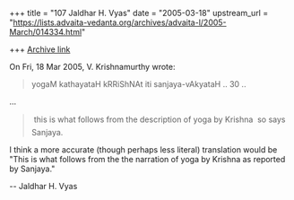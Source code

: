 +++
title = "107 Jaldhar H. Vyas"
date = "2005-03-18"
upstream_url = "https://lists.advaita-vedanta.org/archives/advaita-l/2005-March/014334.html"

+++
[Archive link](https://lists.advaita-vedanta.org/archives/advaita-l/2005-March/014334.html)

On Fri, 18 Mar 2005, V. Krishnamurthy wrote:

> yogaM kathayataH kRRiShNAt iti sanjaya-vAkyataH .. 30 ..
>
...

>  this is what follows from the description
> of yoga  by Krishna  so says Sanjaya.

I think a more accurate (though perhaps less literal) translation would be
"This is what follows from the the narration of yoga by Krishna as
reported by Sanjaya."

-- 
Jaldhar H. Vyas <jaldhar at braincells.com>

